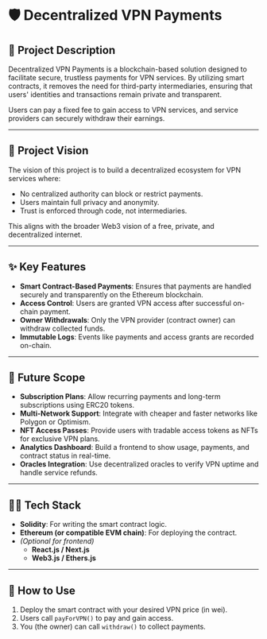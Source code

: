 # 🛡️ Decentralized VPN Payments

## 📖 Project Description
Decentralized VPN Payments is a blockchain-based solution designed to facilitate secure, trustless payments for VPN services. By utilizing smart contracts, it removes the need for third-party intermediaries, ensuring that users' identities and transactions remain private and transparent.

Users can pay a fixed fee to gain access to VPN services, and service providers can securely withdraw their earnings.

---

## 🎯 Project Vision
The vision of this project is to build a decentralized ecosystem for VPN services where:
- No centralized authority can block or restrict payments.
- Users maintain full privacy and anonymity.
- Trust is enforced through code, not intermediaries.

This aligns with the broader Web3 vision of a free, private, and decentralized internet.

---

## ✨ Key Features
- **Smart Contract-Based Payments**: Ensures that payments are handled securely and transparently on the Ethereum blockchain.
- **Access Control**: Users are granted VPN access after successful on-chain payment.
- **Owner Withdrawals**: Only the VPN provider (contract owner) can withdraw collected funds.
- **Immutable Logs**: Events like payments and access grants are recorded on-chain.

---

## 🚀 Future Scope
- **Subscription Plans**: Allow recurring payments and long-term subscriptions using ERC20 tokens.
- **Multi-Network Support**: Integrate with cheaper and faster networks like Polygon or Optimism.
- **NFT Access Passes**: Provide users with tradable access tokens as NFTs for exclusive VPN plans.
- **Analytics Dashboard**: Build a frontend to show usage, payments, and contract status in real-time.
- **Oracles Integration**: Use decentralized oracles to verify VPN uptime and handle service refunds.

---

## 🧑‍💻 Tech Stack
- **Solidity**: For writing the smart contract logic.
- **Ethereum (or compatible EVM chain)**: For deploying the contract.
- *(Optional for frontend)*
  - **React.js / Next.js**
  - **Web3.js / Ethers.js**

---

## 🧪 How to Use
1. Deploy the smart contract with your desired VPN price (in wei).
2. Users call `payForVPN()` to pay and gain access.
3. You (the owner) can call `withdraw()` to collect payments.


